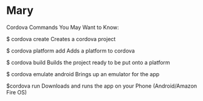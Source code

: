 # Mary

Cordova Commands You May Want to Know:

$ cordova create
Creates a cordova project

$ cordova platform add
Adds a platform to cordova

$ cordova build
Builds the project ready to be put onto a platform

$ cordova emulate android
Brings up an emulator for the app

$cordova run
Downloads and runs the app on your Phone (Android/Amazon Fire OS)
